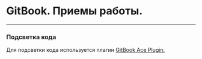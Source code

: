 # GitBook. Приемы работы.


---


### Подсветка кода
Для подсветки кода используется плагин [GitBook Ace Plugin.](https://plugins.gitbook.com/plugin/ace)


